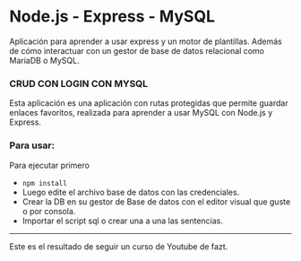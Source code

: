# Node.js - Express - MySQL
Aplicación para aprender a usar express y un motor de plantillas. Además de cómo interactuar con un gestor de base de datos relacional como MariaDB o MySQL.

### CRUD CON LOGIN CON MYSQL
Esta aplicación es una aplicación con rutas protegidas que permite guardar enlaces favoritos, realizada para aprender a usar MySQL con Node.js y Express.

### Para usar:
Para ejecutar primero 
- ``npm install``
- Luego edite el archivo base de datos con las credenciales.
- Crear la DB en su gestor de Base de datos con el editor visual que guste o por consola.
- Importar el script sql o crear una a una las sentencias.
---
Este es el resultado de seguir un curso de Youtube de fazt.
